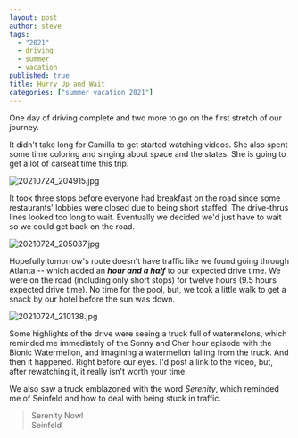 ```yaml
---
layout: post
author: steve
tags:
  - "2021"
  - driving
  - summer
  - vacation
published: true
title: Hurry Up and Wait
categories: ["summer vacation 2021"]
---
```

One day of driving complete and two more to go on the first stretch of our journey.

It didn't take long for Camilla to get started watching videos. She also spent some time coloring and singing about space and the states. She is going to get a lot of carseat time this trip.  

![20210724_204915.jpg]({{site.baseurl}}/assets/media/20210724_204915.jpg)

It took three stops before everyone had breakfast on the road since some restaurants' lobbies were closed due to being short staffed.  The drive-thrus lines looked too long to wait.  Eventually we decided we'd just have to wait so we could get back on the road.  

![20210724_205037.jpg]({{site.baseurl}}/assets/media/20210724_205037.jpg)

Hopefully tomorrow's route doesn't have traffic like we found going through Atlanta -- which added an ***hour and a half***  to our expected drive time.  We were on the road (including only short stops) for twelve hours (9.5 hours expected drive time).  No time for the pool, but, we took a little walk to get a snack by our hotel before the sun was down.  

![20210724_210138.jpg]({{site.baseurl}}/assets/media/20210724_210138.jpg)

Some highlights of the drive were seeing a truck full of watermelons, which reminded me immediately of the Sonny and Cher hour episode with the Bionic Watermellon, and imagining a watermellon falling from the truck.  And then it happened. Right before our eyes.  I'd post a link to the video, but, after rewatching it, it really isn't worth your time.  

We also saw a truck emblazoned with the word *Serenity*, which reminded me of Seinfeld and how to deal with being stuck in traffic.

>Serenity Now!  
>Seinfeld



